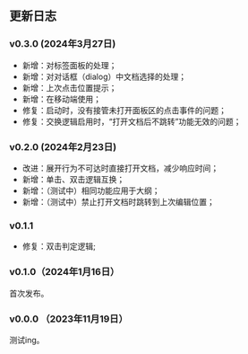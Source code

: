 ## 更新日志

### v0.3.0 (2024年3月27日)

- 新增：对标签面板的处理；
- 新增：对对话框（dialog）中文档选择的处理；
- 新增：上次点击位置提示；
- 新增：在移动端使用；
- 修复：启动时，没有接管未打开面板区的点击事件的问题；
- 修复：交换逻辑启用时，“打开文档后不跳转”功能无效的问题；

### v0.2.0 (2024年2月23日)
- 改进：展开行为不可达时直接打开文档，减少响应时间；
- 新增：单击、双击逻辑互换；
- 新增：（测试中）相同功能应用于大纲；
- 新增：（测试中）禁止打开文档时跳转到上次编辑位置；

### v0.1.1

- 修复：双击判定逻辑;

### v0.1.0（2024年1月16日）

首次发布。

### v0.0.0 （2023年11月19日）

测试ing。